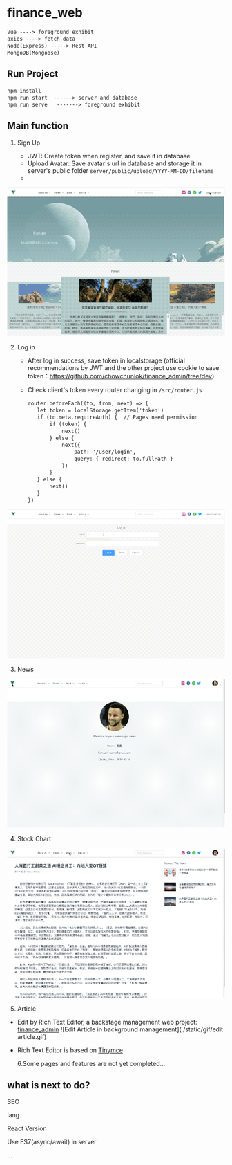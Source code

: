 # finance_web

```
Vue ----> foreground exhibit
axios ----> fetch data
Node(Express) -----> Rest API
MongoDB(Mongoose)
```

## Run Project

```
npm install
npm run start  ------> server and database
npm run serve   -------> foreground exhibit
```

## Main function

1. Sign Up

   - JWT: Create token when register, and save it in database
   - Upload Avatar: Save avatar's url in database and storage it in server's public folder `server/public/upload/YYYY-MM-DD/filename`
   -

![register](./static/gif/register.gif)

2. Log in

   - After log in success, save token in localstorage (official recommendations by JWT and the other project use cookie to save token：https://github.com/chowchunlok/finance_admin/tree/dev)

   - Check client's token every router changing in `/src/router.js`

     ```
     router.beforeEach((to, from, next) => {
     	let token = localStorage.getItem('token')
     	if (to.meta.requireAuth) {  // Pages need permission
     		if (token) {
     			next()
     		} else {
     			next({
     				path: '/user/login',
     				query: { redirect: to.fullPath }
     			})
     		}
     	} else {
     		next()
     	}
     })
     ```

![log in](./static/gif/Login.gif)

3. News

![news](./static/gif/news.gif)

4. Stock Chart

![Stock Chart](./static/gif/chart.gif)

5. Article

- Edit by Rich Text Editor, a backstage management web project: [finance_admin](https://github.com/chowchunlok/finance_admin/tree/dev)
  ![Edit Article in background management](./static/gif/edit article.gif)

* Rich Text Editor is based on [Tinymce](https://www.tiny.cloud/get-tiny/custom-builds/)

  6.Some pages and features are not yet completed…

## what is next to do?

SEO

lang

React Version

Use ES7(async/await) in server

…

